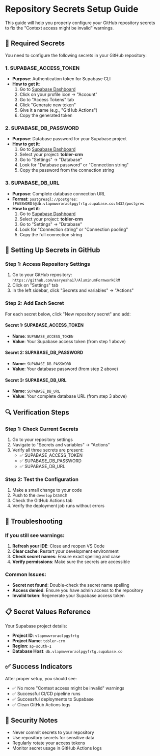 # Repository Secrets Setup Guide

This guide will help you properly configure your GitHub repository secrets to fix the "Context access might be invalid" warnings.

## 🔧 Required Secrets

You need to configure the following secrets in your GitHub repository:

### 1. SUPABASE_ACCESS_TOKEN
- **Purpose**: Authentication token for Supabase CLI
- **How to get it**:
  1. Go to [Supabase Dashboard](https://supabase.com/dashboard)
  2. Click on your profile icon → "Account"
  3. Go to "Access Tokens" tab
  4. Click "Generate new token"
  5. Give it a name (e.g., "GitHub Actions")
  6. Copy the generated token

### 2. SUPABASE_DB_PASSWORD
- **Purpose**: Database password for your Supabase project
- **How to get it**:
  1. Go to [Supabase Dashboard](https://supabase.com/dashboard)
  2. Select your project: **tobler-crm**
  3. Go to "Settings" → "Database"
  4. Look for "Database password" or "Connection string"
  5. Copy the password from the connection string

### 3. SUPABASE_DB_URL
- **Purpose**: Complete database connection URL
- **Format**: `postgresql://postgres:[PASSWORD]@db.vlapmwwroraolpgyfrtg.supabase.co:5432/postgres`
- **How to get it**:
  1. Go to [Supabase Dashboard](https://supabase.com/dashboard)
  2. Select your project: **tobler-crm**
  3. Go to "Settings" → "Database"
  4. Look for "Connection string" or "Connection pooling"
  5. Copy the full connection string

## 📝 Setting Up Secrets in GitHub

### Step 1: Access Repository Settings
1. Go to your GitHub repository: `https://github.com/aaryesha17/AluminumFormworkCRM`
2. Click on "Settings" tab
3. In the left sidebar, click "Secrets and variables" → "Actions"

### Step 2: Add Each Secret
For each secret below, click "New repository secret" and add:

#### Secret 1: SUPABASE_ACCESS_TOKEN
- **Name**: `SUPABASE_ACCESS_TOKEN`
- **Value**: Your Supabase access token (from step 1 above)

#### Secret 2: SUPABASE_DB_PASSWORD
- **Name**: `SUPABASE_DB_PASSWORD`
- **Value**: Your database password (from step 2 above)

#### Secret 3: SUPABASE_DB_URL
- **Name**: `SUPABASE_DB_URL`
- **Value**: Your complete database URL (from step 3 above)

## 🔍 Verification Steps

### Step 1: Check Current Secrets
1. Go to your repository settings
2. Navigate to "Secrets and variables" → "Actions"
3. Verify all three secrets are present:
   - ✅ SUPABASE_ACCESS_TOKEN
   - ✅ SUPABASE_DB_PASSWORD
   - ✅ SUPABASE_DB_URL

### Step 2: Test the Configuration
1. Make a small change to your code
2. Push to the `develop` branch
3. Check the GitHub Actions tab
4. Verify the deployment job runs without errors

## 🚨 Troubleshooting

### If you still see warnings:
1. **Refresh your IDE**: Close and reopen VS Code
2. **Clear cache**: Restart your development environment
3. **Check secret names**: Ensure exact spelling and case
4. **Verify permissions**: Make sure the secrets are accessible

### Common Issues:
- **Secret not found**: Double-check the secret name spelling
- **Access denied**: Ensure you have admin access to the repository
- **Invalid token**: Regenerate your Supabase access token

## 📋 Secret Values Reference

Your Supabase project details:
- **Project ID**: `vlapmwwroraolpgyfrtg`
- **Project Name**: `tobler-crm`
- **Region**: `ap-south-1`
- **Database Host**: `db.vlapmwwroraolpgyfrtg.supabase.co`

## ✅ Success Indicators

After proper setup, you should see:
- ✅ No more "Context access might be invalid" warnings
- ✅ Successful CI/CD pipeline runs
- ✅ Successful deployments to Supabase
- ✅ Clean GitHub Actions logs

## 🔐 Security Notes

- Never commit secrets to your repository
- Use repository secrets for sensitive data
- Regularly rotate your access tokens
- Monitor secret usage in GitHub Actions logs 